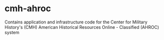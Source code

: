# cmh-ahroc
Contains application and infrastructure code for the Center for Military History's (CMH) American Historical Resources Online - Classified (AHROC) system

